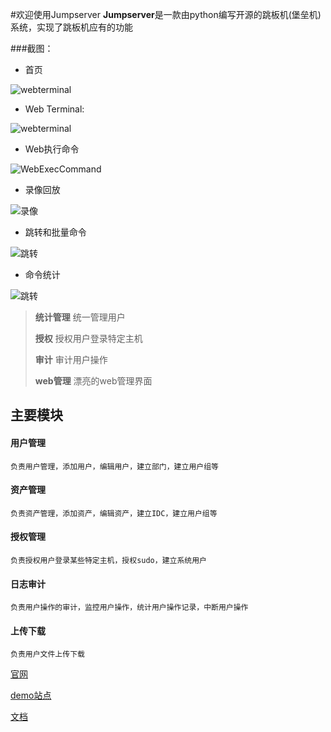 #欢迎使用Jumpserver
**Jumpserver**是一款由python编写开源的跳板机(堡垒机)系统，实现了跳板机应有的功能

###截图：

* 首页

![webterminal](https://github.com/ibuler/static/raw/master/jumpserver3/index.jpeg)

* Web Terminal:

![webterminal](https://github.com/ibuler/static/raw/master/jumpserver3/terminal.gif)

* Web执行命令

![WebExecCommand](https://github.com/ibuler/static/raw/master/jumpserver3/web_exec.gif)

* 录像回放

![录像](https://github.com/ibuler/static/raw/master/jumpserver3/record.gif)

* 跳转和批量命令

![跳转](https://github.com/ibuler/static/raw/master/jumpserver3/connect.gif)

* 命令统计

![跳转](https://github.com/ibuler/static/raw/master/jumpserver3/command.png)


> **统计管理** 统一管理用户 
> 
> **授权** 授权用户登录特定主机
> 
> **审计** 审计用户操作
> 
> **web管理** 漂亮的web管理界面

## 主要模块
#### 用户管理 ####
	负责用户管理，添加用户，编辑用户，建立部门，建立用户组等
#### 资产管理 ####
	负责资产管理，添加资产，编辑资产，建立IDC，建立用户组等
#### 授权管理 ####
	负责授权用户登录某些特定主机，授权sudo，建立系统用户
#### 日志审计 ####
	负责用户操作的审计，监控用户操作，统计用户操作记录，中断用户操作
#### 上传下载 ####
	负责用户文件上传下载

[官网](http://www.jumpserver.org)

[demo站点](http://demo.jumpserver.org)

[文档](./docs)


